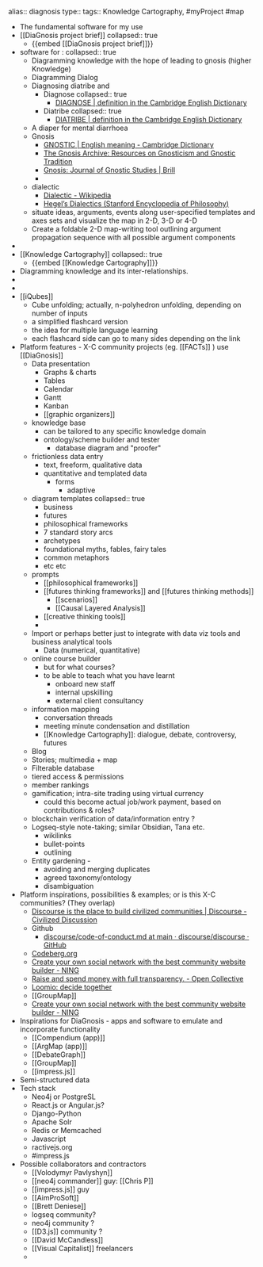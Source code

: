 alias:: diagnosis
type::
tags:: Knowledge Cartography, #myProject #map

- The fundamental software for my use
- [[DiaGnosis project brief]]
  collapsed:: true
	- {{embed [[DiaGnosis project brief]]}}
- software for :
  collapsed:: true
	- Diagramming knowledge with the hope of leading to gnosis (higher Knowledge)
	- Diagramming Dialog
	- Diagnosing diatribe and
		- Diagnose
		  collapsed:: true
			- [DIAGNOSE | definition in the Cambridge English Dictionary](https://dictionary.cambridge.org/us/dictionary/english/diagnose)
		- Diatribe
		  collapsed:: true
			- [DIATRIBE | definition in the Cambridge English Dictionary](https://dictionary.cambridge.org/us/dictionary/english/diatribe)
	- A diaper for mental diarrhoea
	- Gnosis
		- [GNOSTIC | English meaning - Cambridge Dictionary](https://dictionary.cambridge.org/dictionary/english/gnostic)
		- [The Gnosis Archive: Resources on Gnosticism and Gnostic Tradition](http://gnosis.org/welcome.html)
		- [Gnosis: Journal of Gnostic Studies | Brill](https://brill.com/view/journals/gnos/gnos-overview.xml)
		-
	- dialectic
		- [Dialectic - Wikipedia](https://en.wikipedia.org/wiki/Dialectic)
		- [Hegel’s Dialectics (Stanford Encyclopedia of Philosophy)](https://plato.stanford.edu/entries/hegel-dialectics/)
	- situate ideas, arguments, events along user-specified templates and axes sets and visualize the map in 2-D, 3-D or 4-D
	- Create a foldable 2-D map-writing tool outlining argument propagation sequence with all possible argument components
-
- [[Knowledge Cartography]]
  collapsed:: true
	- {{embed [[Knowledge Cartography]]}}
- Diagramming knowledge and its inter-relationships.
-
-
- [[iQubes]]
	- Cube unfolding; actually, n-polyhedron unfolding, depending on number of inputs
	- a simplified flashcard version
	- the idea for multiple language learning
	- each flashcard side can go to many sides depending on the link
- Platform features - X-C community projects (eg. [[FACTs]] ) use [[DiaGnosis]]
	- Data presentation
		- Graphs & charts
		- Tables
		- Calendar
		- Gantt
		- Kanban
		- [[graphic organizers]]
	- knowledge base
		- can be tailored to any specific knowledge domain
		- ontology/scheme builder and tester
			- database diagram and "proofer"
	- frictionless data entry
		- text, freeform, qualitative data
		- quantitative and templated data
			- forms
				- adaptive
	- diagram templates
	  collapsed:: true
		- business
		- futures
		- philosophical frameworks
		- 7 standard story arcs
		- archetypes
		- foundational myths, fables, fairy tales
		- common metaphors
		- etc etc
	- prompts
		- [[philosophical frameworks]]
		- [[futures thinking frameworks]] and [[futures thinking methods]]
			- [[scenarios]]
			- [[Causal Layered Analysis]]
		- [[creative thinking tools]]
		-
	- Import or perhaps better just to integrate with data viz tools and business analytical tools
		- Data (numerical, quantitative)
	- online course builder
		- but for what courses?
		- to be able to teach what you have learnt
			- onboard new staff
			- internal upskilling
			- external client consultancy
	- information mapping
		- conversation threads
		- meeting minute condensation and distillation
		- [[Knowledge Cartography]]: dialogue, debate, controversy, futures
	- Blog
	- Stories; multimedia + map
	- Filterable database
	- tiered access & permissions
	- member rankings
	- gamification; intra-site trading using virtual currency
		- could this become actual job/work payment, based on contributions & roles?
	- blockchain verification of data/information entry ?
	- Logseq-style note-taking; similar Obsidian, Tana etc.
		- wikilinks
		- bullet-points
		- outlining
	- Entity gardening -
		- avoiding and merging duplicates
		- agreed taxonomy/ontology
		- disambiguation
- Platform inspirations, possibilities & examples; or is this X-C communities? (They overlap)
	- [Discourse is the place to build civilized communities | Discourse - Civilized Discussion](https://www.discourse.org/)
	- Github
		- [discourse/code-of-conduct.md at main · discourse/discourse · GitHub](https://github.com/discourse/discourse/blob/main/docs/code-of-conduct.md)
	- [Codeberg.org](https://codeberg.org/)
	- [Create your own social network with the best community website builder - NING](https://www.ning.com/)
	- [Raise and spend money with full transparency. - Open Collective](https://opencollective.com/)
	- [Loomio: decide together](https://www.loomio.com/)
	- [[GroupMap]]
	- [Create your own social network with the best community website builder - NING](https://www.ning.com/)
- Inspirations for DiaGnosis - apps and software to emulate and incorporate functionality
	- [[Compendium (app)]]
	- [[ArgMap (app)]]
	- [[DebateGraph]]
	- [[GroupMap]]
	- [[impress.js]]
- Semi-structured data
- Tech stack
	- Neo4j or PostgreSL
	- React.js or Angular.js?
	- Django-Python
	- Apache Solr
	- Redis or Memcached
	- Javascript
	- ractivejs.org
	- #impress.js
- Possible collaborators and contractors
	- [[Volodymyr Pavlyshyn]]
	- [[neo4j commander]] guy: [[Chris P]]
	- [[impress.js]] guy
	- [[AimProSoft]]
	- [[Brett Deniese]]
	- logseq community?
	- neo4j community ?
	- [[D3.js]] community ?
	- [[David McCandless]]
	- [[Visual Capitalist]] freelancers
	-
